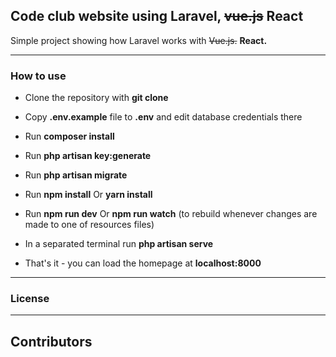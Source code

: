 ## Code club website using Laravel, ~~vue.js~~ React

Simple project showing how Laravel works with ~~Vue.js.~~ __React.__

---

### How to use

- Clone the repository with __git clone__
- Copy __.env.example__ file to __.env__ and edit database credentials there
- Run __composer install__
- Run __php artisan key:generate__
- Run __php artisan migrate__
- Run __npm install__ Or __yarn install__
- Run __npm run dev__ Or __npm run watch__ (to rebuild whenever changes are made to one of resources files)

- In a separated terminal run __php artisan serve__
- That's it - you can load the homepage at __localhost:8000__

---

### License



---

## Contributors

